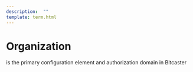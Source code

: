 ```yaml
---
description:  ""
template: term.html
---
```

# Organization


is the primary configuration element and authorization domain in Bitcaster
